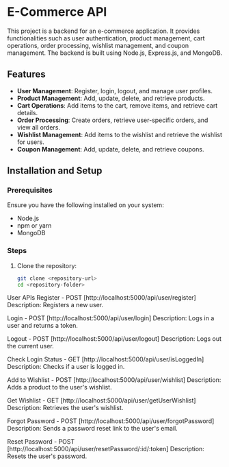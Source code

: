 # E-Commerce API

This project is a backend for an e-commerce application. It provides functionalities such as user authentication, product management, cart operations, order processing, wishlist management, and coupon management. The backend is built using Node.js, Express.js, and MongoDB.

## Features

- **User Management**: Register, login, logout, and manage user profiles.
- **Product Management**: Add, update, delete, and retrieve products.
- **Cart Operations**: Add items to the cart, remove items, and retrieve cart details.
- **Order Processing**: Create orders, retrieve user-specific orders, and view all orders.
- **Wishlist Management**: Add items to the wishlist and retrieve the wishlist for users.
- **Coupon Management**: Add, update, delete, and retrieve coupons.

## Installation and Setup

### Prerequisites

Ensure you have the following installed on your system:

- Node.js
- npm or yarn
- MongoDB

### Steps

1. Clone the repository:
   ```bash
   git clone <repository-url>
   cd <repository-folder>

User APIs
Register - POST
[http://localhost:5000/api/user/register]
Description: Registers a new user.

Login - POST
[http://localhost:5000/api/user/login]
Description: Logs in a user and returns a token.

Logout - POST
[http://localhost:5000/api/user/logout]
Description: Logs out the current user.

Check Login Status - GET
[http://localhost:5000/api/user/isLoggedIn]
Description: Checks if a user is logged in.

Add to Wishlist - POST
[http://localhost:5000/api/user/wishlist]
Description: Adds a product to the user's wishlist.

Get Wishlist - GET
[http://localhost:5000/api/user/getUserWishlist]
Description: Retrieves the user's wishlist.

Forgot Password - POST
[http://localhost:5000/api/user/forgotPassword]
Description: Sends a password reset link to the user's email.

Reset Password - POST
[http://localhost:5000/api/user/resetPassword/:id/:token]
Description: Resets the user's password.

